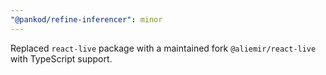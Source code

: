 ```yaml
---
"@pankod/refine-inferencer": minor
---
```


Replaced `react-live` package with a maintained fork `@aliemir/react-live` with TypeScript support.

